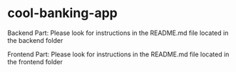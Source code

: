 ﻿# cool-banking-app
Backend Part:
Please look for instructions in the README.md file located in the backend folder

Frontend Part:
Please look for instructions in the README.md file located in the frontend folder
